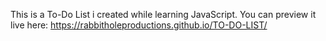 This is a To-Do List i created while learning JavaScript.
You can preview it live here:  https://rabbitholeproductions.github.io/TO-DO-LIST/
